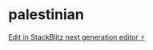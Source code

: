 # palestinian

[Edit in StackBlitz next generation editor ⚡️](https://stackblitz.com/~/github.com/abdulwahed-mans/palestinian)